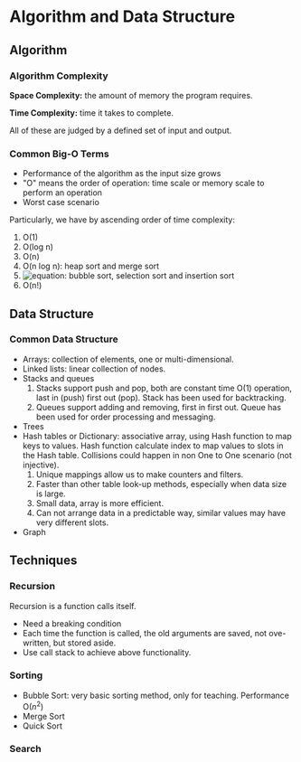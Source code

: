 # Algorithm and Data Structure

## Algorithm

### Algorithm Complexity

**Space Complexity:** the amount of memory the program requires.

**Time Complexity:** time it takes to complete.  

All of these are judged by a defined set of input and output.  

### Common Big-O Terms

- Performance of the algorithm as the input size grows  
- "O" means the order of operation: time scale or memory scale to perform an operation
- Worst case scenario

Particularly, we have by ascending order of time complexity:

  1. O(1)  
  2. O(log n)
  3. O(n)
  4. O(n log n): heap sort and merge sort
  5. ![equation](https://latex.codecogs.com/gif.latex?O(n^2)): bubble sort, selection sort and insertion sort
  6. O(n!)

## Data Structure

### Common Data Structure

- Arrays: collection of elements, one or multi-dimensional.
- Linked lists: linear collection of nodes.
- Stacks and queues
    1. Stacks support push and pop, both are constant time O(1) operation, last in (push) first out (pop). Stack has been used for backtracking.
    2. Queues support adding and removing, first in first out. Queue has been used for order processing and messaging.  
- Trees
- Hash tables or Dictionary: associative array, using Hash function to map keys to values. Hash function calculate index to map values to slots in the Hash table. Collisions could happen in non One to One scenario (not injective).
    1. Unique mappings allow us to make counters and filters.
    2. Faster than other table look-up methods, especially when data size is large.
    3. Small data, array is more efficient.
    4. Can not arrange data in a predictable way, similar values may have very different slots.  
- Graph

## Techniques

### Recursion  

Recursion is a function calls itself.  

- Need a breaking condition  
- Each time the function is called, the old arguments are saved, not ove-written, but stored aside.  
- Use call stack to achieve above functionality.  

### Sorting  

- Bubble Sort: very basic sorting method, only for teaching. Performance O($n^2$)
- Merge Sort
- Quick Sort

### Search  
